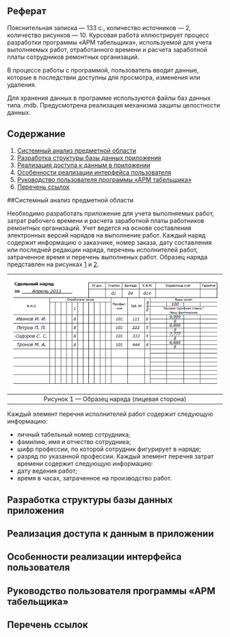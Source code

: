 ## Реферат

Пояснительная записка — 133 с., количество источников — 2, количество рисунков — 10.
Курсовая работа иллюстрирует процесс разработки программы «АРМ табельщика»,
используемой для учета выполняемых работ, отработанного времени и расчета заработной платы сотрудников ремонтных организаций.

В процессе работы с программой, пользователь вводит данные, которые в последствии доступны для просмотра, изменения или удаления.

Для хранения данных в программе используются файлы баз данных типа .mdb. Предусмотрена реализация механизма защиты целостности данных.

## Содержание

1. [Системный анализ предметной области](#analisys)
2. [Разработка структуры базы данных приложения](#data)
3. [Реализация доступа к данным в приложении](#accsess)
4. [Особенности реализации интерфейса пользователя](#ui)
5. [Руководство пользователя программы «АРМ табельщика»](#man)
6. [Перечень ссылок](#ref)

##<a name="analisys">Системный анализ предметной области</a>

Необходимо разработать приложение для учета выполняемых работ, затрат рабочего времени и расчета заработной платы
работников ремонтных организаций. Учет ведется на основе составления электронных версий нарядов на выполнение работ.
Каждый наряд содержит информацию о заказчике, номер заказа, дату составления или последней редакции наряда,
перечень исполнителей работ, затраченное время и перечень выполненых работ. Образец наряда представлен на рисунках [1](#fig1) и [2](#fig2).

| <a name="fig1"> ![Образец наряда (лицевая сторона)](./fig1.png) </a> |
| :-: |
| Рисунок 1 — Образец наряда (лицевая сторона) |

Каждый элемент перечня исполнителей работ содержит следующую информацию:
- личный табельный номер сотрудника;
- фамилию, имя и отчество сотрудника;
- шифр профессии, по которой сотрудник фигурирует в наряде;
- разряд по указанной профессии.
Каждый элемент перечня затрат времени содержит следующую информацию:
- дату ведения работ;
- время в часах, затраченное на производство работ.


## <a name="data">Разработка структуры базы данных приложения</a>

## <a name="accsess">Реализация доступа к данным в приложении</a>

## <a name="ui">Особенности реализации интерфейса пользователя</a>

## <a name="man">Руководство пользователя программы «АРМ табельщика»</a>

## <a name="ref">Перечень ссылок</a>
